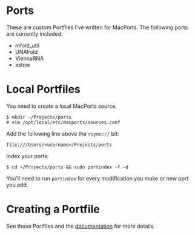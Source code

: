 Ports
=====

These are custom Portfiles I've written for MacPorts. The following ports are
currently included:

* mfold_util
* UNAFold
* ViennaRNA
* xstow

Local Portfiles
===============

You need to create a local MacPorts source.

    $ mkdir ~/Projects/ports
    # vim /opt/local/etc/macports/sources.conf

Add the following line above the `rsync://` bit:

    file:///Users/<username>/Projects/ports

Index your ports:

    $ cd ~/Projects/ports && sudo portindex -f -d

You'll need to run `portindex` for every modification you make or new port you add.

Creating a Portfile
===================

See these Portfiles and the [documentation][docs] for more details.

[docs]: http://guide.macports.org/#development

